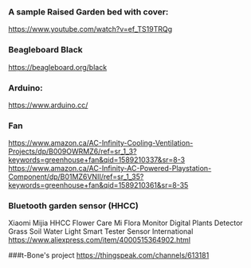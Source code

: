 ### A sample Raised Garden bed with cover: 
https://www.youtube.com/watch?v=ef_TS19TRQg

### Beagleboard Black
https://beagleboard.org/black

### Arduino:
https://www.arduino.cc/

### Fan
https://www.amazon.ca/AC-Infinity-Cooling-Ventilation-Projects/dp/B009OWRMZ6/ref=sr_1_3?keywords=greenhouse+fan&qid=1589210337&sr=8-3
https://www.amazon.ca/AC-Infinity-AC-Powered-Playstation-Component/dp/B01MZ6VNII/ref=sr_1_35?keywords=greenhouse+fan&qid=1589210361&sr=8-35

### Bluetooth garden sensor (HHCC)
Xiaomi Mijia HHCC Flower Care Mi Flora Monitor Digital Plants Detector Grass Soil Water Light Smart Tester Sensor International
https://www.aliexpress.com/item/4000515364902.html

###t-Bone's project
https://thingspeak.com/channels/613181
